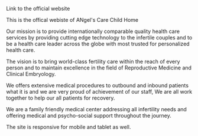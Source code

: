 
Link to the official website

This is the offical webiste of ANgel's Care Child Home

Our mission is to provide internationally comparable quality health care services by providing cutting edge technology to the infertile couples and to be a health care leader across the globe with most trusted for personalized health care.

The vision is to bring world-class fertility care within the reach of every person and to maintain excellence in the field of Reproductive Medicine and Clinical Embryology.

We offers extensive medical procedures to outbound and inbound patients what it is and we are very proud of achievement of our staff, We are all work together to help our all patients for recovery.

We are a family friendly medical center addressing all infertility needs and offering medical and psycho-social support throughout the journey.

The site is responsive for mobile and tablet as well.

